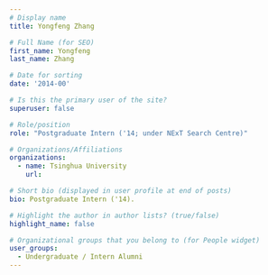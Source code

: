 ```yaml
---
# Display name
title: Yongfeng Zhang

# Full Name (for SEO) 
first_name: Yongfeng
last_name: Zhang

# Date for sorting
date: '2014-00'

# Is this the primary user of the site?
superuser: false

# Role/position
role: "Postgraduate Intern ('14; under NExT Search Centre)"

# Organizations/Affiliations
organizations:
  - name: Tsinghua University
    url: 

# Short bio (displayed in user profile at end of posts)
bio: Postgraduate Intern ('14). 

# Highlight the author in author lists? (true/false)
highlight_name: false

# Organizational groups that you belong to (for People widget)
user_groups:
  - Undergraduate / Intern Alumni
---
```

